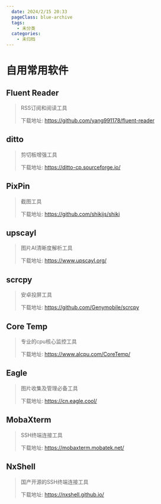 ```yaml
---
  date: 2024/2/15 20:33
  pageClass: blue-archive
  tags:
    - 未分类
  categories:
    - 未归档
---
```


# 自用常用软件

## Fluent Reader
> RSS订阅和阅读工具
> 
> 下载地址: https://github.com/yang991178/fluent-reader

## ditto
> 剪切板增强工具
> 
> 下载地址: https://ditto-cp.sourceforge.io/

## PixPin
> 截图工具
> 
> 下载地址: https://github.com/shikijs/shiki

## upscayl
> 图片AI清晰度解析工具
> 
> 下载地址: https://www.upscayl.org/

## scrcpy
> 安卓投屏工具
> 
> 下载地址: https://github.com/Genymobile/scrcpy

## Core Temp
> 专业的cpu核心监控工具
> 
> 下载地址: https://www.alcpu.com/CoreTemp/

## Eagle
> 图片收集及管理必备工具
> 
> 下载地址: https://cn.eagle.cool/

## MobaXterm
> SSH终端连接工具
>
> 下载地址: https://mobaxterm.mobatek.net/

## NxShell
> 国产开源的SSH终端连接工具
>
> 下载地址: https://nxshell.github.io/
